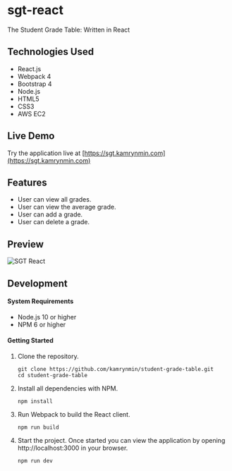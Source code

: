 # sgt-react

The Student Grade Table: Written in React

## Technologies Used

- React.js
- Webpack 4
- Bootstrap 4
- Node.js
- HTML5
- CSS3
- AWS EC2

## Live Demo

Try the application live at [https://sgt.kamrynmin.com](https://sgt.kamrynmin.com)


## Features

- User can view all grades.
- User can view the average grade.
- User can add a grade.
- User can delete a grade.

## Preview

![SGT React](sgt-react.gif)

## Development

#### System Requirements

- Node.js 10 or higher
- NPM 6 or higher


#### Getting Started

1. Clone the repository.

    ```shell
    git clone https://github.com/kamrynmin/student-grade-table.git
    cd student-grade-table
    ```

1. Install all dependencies with NPM.

    ```shell
    npm install
    ```

1. Run Webpack to build the React client.

    ```shell
    npm run build
    ```

1. Start the project. Once started you can view the application by opening http://localhost:3000 in your browser.

    ```shell
    npm run dev
    ```
